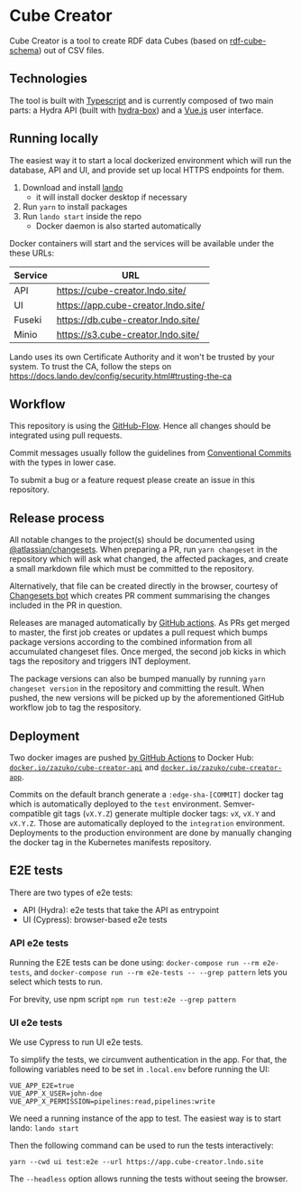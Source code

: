 
# Cube Creator

Cube Creator is a tool to create RDF data Cubes (based on
[rdf-cube-schema](https://github.com/zazuko/rdf-cube-schema)) out of CSV files.

## Technologies

The tool is built with [Typescript](https://www.typescriptlang.org/) and is
currently composed of two main parts: a Hydra API (built with
[hydra-box](https://github.com/zazuko/hydra-box)) and a [Vue.js](https://vuejs.org/)
user interface.

## Running locally

The easiest way it to start a local dockerized environment which will run the database, API and UI, and provide set up local HTTPS endpoints for them.

1. Download and install [lando](https://github.com/lando/lando/releases)
   * it will install docker desktop if necessary
2. Run `yarn` to install packages
3. Run `lando start` inside the repo
   * Docker daemon is also started automatically

Docker containers will start and the services will be available under the these URLs:

| Service | URL                                   |
| ------- | ------------------------------------- |
| API     | <https://cube-creator.lndo.site/>     |
| UI      | <https://app.cube-creator.lndo.site/> |
| Fuseki  | <https://db.cube-creator.lndo.site/>  |
| Minio   | <https://s3.cube-creator.lndo.site/>  |

Lando uses its own Certificate Authority and it won't be trusted by your system.
To trust the CA, follow the steps on <https://docs.lando.dev/config/security.html#trusting-the-ca>

## Workflow

This repository is using the [GitHub-Flow](https://docs.github.com/en/github/collaborating-with-issues-and-pull-requests/github-flow). Hence all changes should be integrated using pull requests.

Commit messages usually follow the guidelines from [Conventional Commits](https://www.conventionalcommits.org/en/v1.0.0/#summary) with the types in lower case.

To submit a bug or a feature request please create an issue in this repository.

## Release process

All notable changes to the project(s) should be documented using [@atlassian/changesets](https://github.com/atlassian/changesets). When preparing a PR, run `yarn changeset` in the repository which will ask what changed, the affected packages, and create a small markdown file which must be committed to the repository.

Alternatively, that file can be created directly in the browser, courtesy of [Changesets bot](https://github.com/changesets/bot) which creates PR comment summarising the changes included in the PR in question.

Releases are managed automatically by [GitHub actions](.github/workflows/releases.yaml). As PRs get merged to master, the first job creates or updates a pull request which bumps package versions according to the combined information from all accumulated changeset files. Once merged, the second job kicks in which tags the repository and triggers INT deployment.

The package versions can also be bumped manually by running `yarn changeset version` in the repository and committing the result. When pushed, the new versions will be picked up by the aforementioned GitHub workflow job to tag the respository.

## Deployment

Two docker images are pushed [by GitHub Actions](./.github/workflows/docker.yaml) to Docker Hub: [`docker.io/zazuko/cube-creator-api`](https://hub.docker.com/r/zazuko/cube-creator-api) and [`docker.io/zazuko/cube-creator-app`](https://hub.docker.com/r/zazuko/cube-creator-app).

Commits on the default branch generate a `:edge-sha-[COMMIT]` docker tag which is automatically deployed to the `test` environment.
Semver-compatible git tags (`vX.Y.Z`) generate multiple docker tags: `vX`, `vX.Y` and `vX.Y.Z`. Those are automatically deployed to the `integration` environment.
Deployments to the production environment are done by manually changing the docker tag in the Kubernetes manifests repository.

## E2E tests

There are two types of e2e tests:
- API (Hydra): e2e tests that take the API as entrypoint
- UI (Cypress): browser-based e2e tests

### API e2e tests

Running the E2E tests can be done using: `docker-compose run --rm e2e-tests`, and `docker-compose run --rm e2e-tests -- --grep pattern` lets you select which tests to run.

For brevity, use npm script `npm run test:e2e --grep pattern`

### UI e2e tests

We use Cypress to run UI e2e tests.

To simplify the tests, we circumvent authentication in the app. For that, the following variables need to be set in `.local.env` before running the UI:
```
VUE_APP_E2E=true
VUE_APP_X_USER=john-doe
VUE_APP_X_PERMISSION=pipelines:read,pipelines:write
```

We need a running instance of the app to test. The easiest way is to start lando: `lando start`

Then the following command can be used to run the tests interactively:

`yarn --cwd ui test:e2e --url https://app.cube-creator.lndo.site`

The `--headless` option allows running the tests without seeing the browser.
